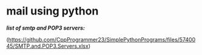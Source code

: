 # mail using python

_**list of smtp and POP3 servers:**_

(https://github.com/CppProgrammer23/SimplePythonPrograms/files/5740045/SMTP.and.POP3.Servers.xlsx)
